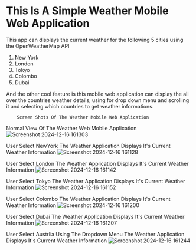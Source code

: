 # This Is A Simple Weather Mobile Web Application 

This app can displays the current weather for the following 5 cities using the OpenWeatherMap API
1) New York 
2) London 
3) Tokyo 
4) Colombo 
5) Dubai

And the other cool feature is this mobile web application can display the all over the countries weather details, using for drop down menu and scrolling it and selecting which countries to get weather informations.

        Screen Shots Of The Weather Mobile Web Application

Normal View Of The Weather Web Mobile Application
![Screenshot 2024-12-16 161303](https://github.com/user-attachments/assets/0ee42dc8-913c-4655-8706-279ff08fc82d)

User Select NewYork The Weather Application Displays It's Current Weather Information
![Screenshot 2024-12-16 161128](https://github.com/user-attachments/assets/52b3e5bb-f21f-4fc9-aa23-79a9aac32212)

User Select London The Weather Application Displays It's Current Weather Information
![Screenshot 2024-12-16 161142](https://github.com/user-attachments/assets/0bbf7935-4b79-499d-a1b8-12d86c20b8a9)

User Select Tokyo The Weather Application Displays It's Current Weather Information
![Screenshot 2024-12-16 161152](https://github.com/user-attachments/assets/a45ce8c4-0b4e-4a12-ae17-bac1a6af5912)

User Select Colombo The Weather Application Displays It's Current Weather Information
![Screenshot 2024-12-16 161200](https://github.com/user-attachments/assets/34c29fae-3aea-48ff-9bcc-7be674d432f5)

User Select Dubai The Weather Application Displays It's Current Weather Information
![Screenshot 2024-12-16 161207](https://github.com/user-attachments/assets/4f4e0241-f393-4b4b-96b6-9954b70d17bf)

User Select Austrlia Using The Dropdown Menu The Weather Application Displays It's Current Weather Information
![Screenshot 2024-12-16 161244](https://github.com/user-attachments/assets/945530b0-068d-4267-b9d8-6f0b857aff0c)
